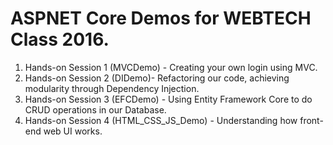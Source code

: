 # ASPNET Core Demos for WEBTECH Class 2016.

1. Hands-on Session 1 (MVCDemo) - Creating your own login using MVC.
2. Hands-on Session 2 (DIDemo)- Refactoring our code, achieving modularity through Dependency Injection.
3. Hands-on Session 3 (EFCDemo) - Using Entity Framework Core to do CRUD operations in our Database.
3. Hands-on Session 4 (HTML_CSS_JS_Demo) - Understanding how front-end web UI works.